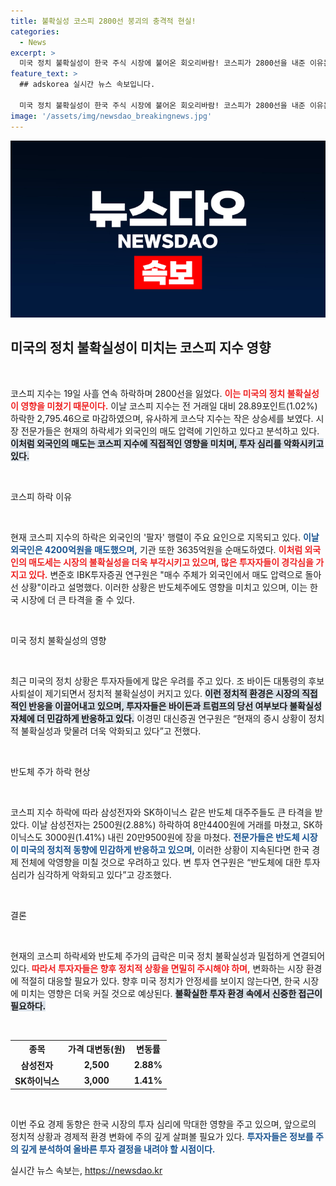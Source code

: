 ```yaml
---
title: 불확실성 코스피 2800선 붕괴의 충격적 현실!
categories:
  - News
excerpt: >
  미국 정치 불확실성이 한국 주식 시장에 불어온 회오리바람! 코스피가 2800선을 내준 이유는 무엇일까? 외국인 매도세와 반도체주 하락의 이면에 숨은 진실을 파헤친다. 클릭을 놓치지 마세요!
feature_text: >
  ## adskorea 실시간 뉴스 속보입니다.

  미국 정치 불확실성이 한국 주식 시장에 불어온 회오리바람! 코스피가 2800선을 내준 이유는 무엇일까? 외국인 매도세와 반도체주 하락의 이면에 숨은 진실을 파헤친다. 클릭을 놓치지 마세요!
image: '/assets/img/newsdao_breakingnews.jpg'
---
```


<p><img src="/assets/img/newsdao_breakingnews.jpg" alt="adskorea 속보" /></p>

<h2 data-ke-size="size26">미국의 정치 불확실성이 미치는 코스피 지수 영향</h2>

<p data-ke-size="size16">&nbsp;</p>

<p>코스피 지수는 19일 사흘 연속 하락하며 2800선을 잃었다. <b><span style="color: #ee2323;">이는 미국의 정치 불확실성이 영향을 미쳤기 때문이다.</span></b> 이날 코스피 지수는 전 거래일 대비 28.89포인트(1.02%) 하락한 2,795.46으로 마감하였으며, 유사하게 코스닥 지수는 작은 상승세를 보였다. 시장 전문가들은 현재의 하락세가 외국인의 매도 압력에 기인하고 있다고 분석하고 있다. <b><span style="background-color: #21538527;">이처럼 외국인의 매도는 코스피 지수에 직접적인 영향을 미치며, 투자 심리를 악화시키고 있다.</span></b> </p>

<p data-ke-size="size16">&nbsp;</p>

<p>코스피 하락 이유</p>

<p data-ke-size="size16">&nbsp;</p>

<p>현재 코스피 지수의 하락은 외국인의 '팔자' 행렬이 주요 요인으로 지목되고 있다. <b><span style="color: #1a5490;">이날 외국인은 4200억원을 매도했으며,</span></b> 기관 또한 3635억원을 순매도하였다. <b><span style="color: #ee2323;">이처럼 외국인의 매도세는 시장의 불확실성을 더욱 부각시키고 있으며, 많은 투자자들이 경각심을 가지고 있다.</span></b> 변준호 IBK투자증권 연구원은 "매수 주체가 외국인에서 매도 압력으로 돌아선 상황"이라고 설명했다. 이러한 상황은 반도체주에도 영향을 미치고 있으며, 이는 한국 시장에 더 큰 타격을 줄 수 있다. </p>

<p data-ke-size="size16">&nbsp;</p>

<p>미국 정치 불확실성의 영향</p>

<p data-ke-size="size16">&nbsp;</p>

<p>최근 미국의 정치 상황은 투자자들에게 많은 우려를 주고 있다. 조 바이든 대통령의 후보 사퇴설이 제기되면서 정치적 불확실성이 커지고 있다. <b><span style="background-color: #21538527;">이런 정치적 환경은 시장의 직접적인 반응을 이끌어내고 있으며, 투자자들은 바이든과 트럼프의 당선 여부보다 불확실성 자체에 더 민감하게 반응하고 있다.</span></b> 이경민 대신증권 연구원은 “현재의 증시 상황이 정치적 불확실성과 맞물려 더욱 악화되고 있다”고 전했다. </p>

<p data-ke-size="size16">&nbsp;</p>

<p>반도체 주가 하락 현상</p>

<p data-ke-size="size16">&nbsp;</p>

<p>코스피 지수 하락에 따라 삼성전자와 SK하이닉스 같은 반도체 대주주들도 큰 타격을 받았다. 이날 삼성전자는 2500원(2.88%) 하락하여 8만4400원에 거래를 마쳤고, SK하이닉스도 3000원(1.41%) 내린 20만9500원에 장을 마쳤다. <b><span style="color: #1a5490;">전문가들은 반도체 시장이 미국의 정치적 동향에 민감하게 반응하고 있으며,</span></b> 이러한 상황이 지속된다면 한국 경제 전체에 악영향을 미칠 것으로 우려하고 있다. 변 투자 연구원은 “반도체에 대한 투자 심리가 심각하게 악화되고 있다”고 강조했다. </p>

<p data-ke-size="size16">&nbsp;</p>

<p>결론</p>

<p data-ke-size="size16">&nbsp;</p>

<p>현재의 코스피 하락세와 반도체 주가의 급락은 미국 정치 불확실성과 밀접하게 연결되어 있다. <b><span style="color: #ee2323;">따라서 투자자들은 향후 정치적 상황을 면밀히 주시해야 하며,</span></b> 변화하는 시장 환경에 적절히 대응할 필요가 있다. 향후 미국 정치가 안정세를 보이지 않는다면, 한국 시장에 미치는 영향은 더욱 커질 것으로 예상된다. <b><span style="background-color: #21538527;">불확실한 투자 환경 속에서 신중한 접근이 필요하다.</span></b> </p>

<p data-ke-size="size16">&nbsp;</p>

<table style="width: 100%;">
    <tr>
        <th style="text-align: center;"><b>종목</b></th>
        <th style="text-align: center;"><b>가격 대변동(원)</b></th>
        <th style="text-align: center;"><b>변동률</b></th>
    </tr>
    <tr>
        <td style="text-align: center; height: 17px;"><b>삼성전자</b></td>
        <td style="text-align: center; height: 17px;"><b>2,500</b></td>
        <td style="text-align: center; height: 17px;"><b>2.88%</b></td>
    </tr>
    <tr>
        <td style="text-align: center; height: 17px;"><b>SK하이닉스</b></td>
        <td style="text-align: center; height: 17px;"><b>3,000</b></td>
        <td style="text-align: center; height: 17px;"><b>1.41%</b></td>
    </tr>
</table>

<p data-ke-size="size16">&nbsp;</p>

<p>이번 주요 경제 동향은 한국 시장의 투자 심리에 막대한 영향을 주고 있으며, 앞으로의 정치적 상황과 경제적 환경 변화에 주의 깊게 살펴볼 필요가 있다. <b><span style="color: #1a5490;">투자자들은 정보를 주의 깊게 분석하여 올바른 투자 결정을 내려야 할 시점이다.</span></b></p>
실시간 뉴스 속보는, <a href="https://newsdao.kr" rel="dofollow">https://newsdao.kr</a>



